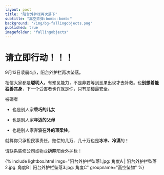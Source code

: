 ```yaml
---
layout: post
title: "阳台外护栏再次落下"
subtitle: "高空炸弹:bomb::bomb:"
background: '/img/bg-fallingobjects.png'
published: true
imagefolder: "fallingobjects"
---
```


# 请立即行动！！！

9月13日凌晨4点，阳台外护栏再次坠落。

相信大家都是**聪明人**，有预见能力，不是非要等到恶果出现才去补救。也**别想着能独善其身**，下一个受害者也许就是你，只有顶楼最安全。

被砸者

- 也是别人家**乖巧的儿女**

- 也是别人家**年迈的父母**

- 也是别人家**奔波在外的顶梁柱**。

就算你只承担民事责任，赔偿的几万、几十万也是**冰冷、冷漠**的！

请联系装修公司或物业**拆除**阳台外护栏！

{% include lightbox.html imgs="阳台外护栏坠落1.jpg: 角度A | 阳台外护栏坠落2.jpg: 角度B | 阳台外护栏坠落3.jpg: 角度C" groupname="高空坠物" %}